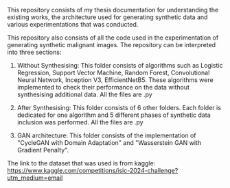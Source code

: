 This repository consists of my thesis documentation for understanding the existing works, the architecture used for generating synthetic data and various experimentations that was conducted. 

This repository also consists of all the code used in the experimentation of generating synthetic malignant images. The repository can be interpreted into three sections:
1. Without Synthesising:
This folder consists of algorithms such as Logistic Regression, Support Vector Machine, Random Forest, Convolutional Neural Network, Inception V3, EfficientNetB5. 
These algorithms were implemented to check their performance on the data without synthesising additional data.
All the files are .py

2. After Synthesising:
This folder consists of 6 other folders. Each folder is dedicated for one algorithm and 5 different phases of synthetic data inclusion was performed. 
All the files are .py 

3. GAN architecture:
This folder consists of the implementation of "CycleGAN with Domain Adaptation" and "Wasserstein GAN with Gradient Penalty". 

The link to the dataset that was used is from kaggle: 
https://www.kaggle.com/competitions/isic-2024-challenge?utm_medium=email
